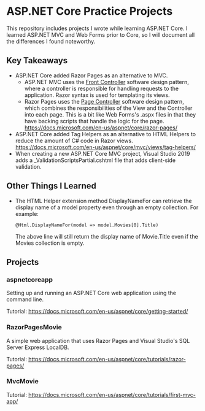 # ASP.NET Core Practice Projects
This repository includes projects I wrote while learning <span>ASP.</span>NET Core. I learned <span>ASP.</span>NET MVC and Web Forms prior to Core, so I will document all the differences I found noteworthy.

## Key Takeaways
* <span>ASP.</span>NET Core added Razor Pages as an alternative to MVC.
    * <span>ASP.</span>NET MVC uses the [Front Controller](https://martinfowler.com/eaaCatalog/frontController.html) software design pattern, where a controller is responsible for handling requests to the application. Razor syntax is used for templating its views.
    * Razor Pages uses the [Page Controller](https://www.martinfowler.com/eaaCatalog/pageController.html) software design pattern, which combines the responsibilities of the View and the Controller into each page. This is a bit like Web Forms's .aspx files in that they have backing scripts that handle the logic for the page. https://docs.microsoft.com/en-us/aspnet/core/razor-pages/
* <span>ASP.</span>NET Core added Tag Helpers as an alternative to HTML Helpers to reduce the amount of C# code in Razor views. https://docs.microsoft.com/en-us/aspnet/core/mvc/views/tag-helpers/
* When creating a new <span>ASP.<span>NET Core MVC project, Visual Studio 2019 adds a _ValidationScriptsPartial.cshtml file that adds client-side validation.

## Other Things I Learned
* The HTML Helper extension method DisplayNameFor can retrieve the display name of a model property even through an empty collection. For example:
    ```
    @Html.DisplayNameFor(model => model.Movies[0].Title)
    ```
    The above line will still return the display name of Movie.Title even if the Movies collection is empty.

## Projects
### aspnetcoreapp
Setting up and running an <span>ASP.</span>NET Core web application using the command line. 

Tutorial: https://docs.microsoft.com/en-us/aspnet/core/getting-started/

### RazorPagesMovie
A simple web application that uses Razor Pages and Visual Studio's SQL Server Express LocalDB.

Tutorial: https://docs.microsoft.com/en-us/aspnet/core/tutorials/razor-pages/

### MvcMovie

Tutorial: https://docs.microsoft.com/en-us/aspnet/core/tutorials/first-mvc-app/